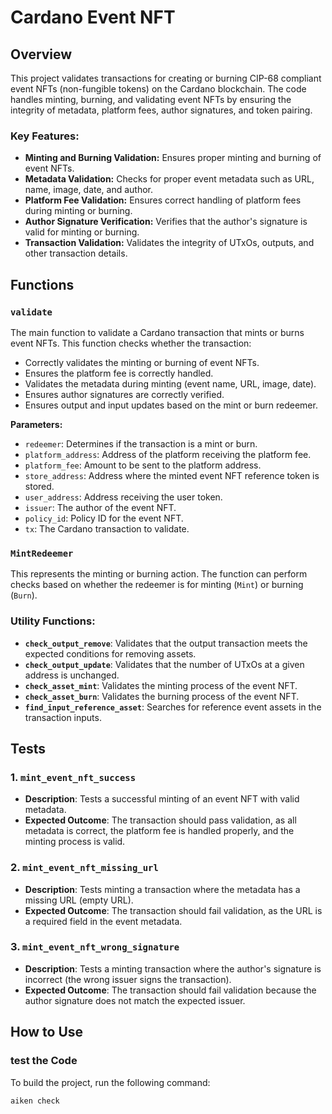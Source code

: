 # Cardano Event NFT

## Overview

This project validates transactions for creating or burning CIP-68 compliant event NFTs (non-fungible tokens) on the Cardano blockchain. The code handles minting, burning, and validating event NFTs by ensuring the integrity of metadata, platform fees, author signatures, and token pairing.

### Key Features:
- **Minting and Burning Validation:** Ensures proper minting and burning of event NFTs.
- **Metadata Validation:** Checks for proper event metadata such as URL, name, image, date, and author.
- **Platform Fee Validation:** Ensures correct handling of platform fees during minting or burning.
- **Author Signature Verification:** Verifies that the author's signature is valid for minting or burning.
- **Transaction Validation:** Validates the integrity of UTxOs, outputs, and other transaction details.

## Functions

### `validate`
The main function to validate a Cardano transaction that mints or burns event NFTs. This function checks whether the transaction:
- Correctly validates the minting or burning of event NFTs.
- Ensures the platform fee is correctly handled.
- Validates the metadata during minting (event name, URL, image, date).
- Ensures author signatures are correctly verified.
- Ensures output and input updates based on the mint or burn redeemer.

**Parameters:**
- `redeemer`: Determines if the transaction is a mint or burn.
- `platform_address`: Address of the platform receiving the platform fee.
- `platform_fee`: Amount to be sent to the platform address.
- `store_address`: Address where the minted event NFT reference token is stored.
- `user_address`: Address receiving the user token.
- `issuer`: The author of the event NFT.
- `policy_id`: Policy ID for the event NFT.
- `tx`: The Cardano transaction to validate.

### `MintRedeemer`
This represents the minting or burning action. The function can perform checks based on whether the redeemer is for minting (`Mint`) or burning (`Burn`).

### Utility Functions:
- **`check_output_remove`**: Validates that the output transaction meets the expected conditions for removing assets.
- **`check_output_update`**: Validates that the number of UTxOs at a given address is unchanged.
- **`check_asset_mint`**: Validates the minting process of the event NFT.
- **`check_asset_burn`**: Validates the burning process of the event NFT.
- **`find_input_reference_asset`**: Searches for reference event assets in the transaction inputs.

## Tests

### 1. **`mint_event_nft_success`**
- **Description**: Tests a successful minting of an event NFT with valid metadata.
- **Expected Outcome**: The transaction should pass validation, as all metadata is correct, the platform fee is handled properly, and the minting process is valid.

### 2. **`mint_event_nft_missing_url`**
- **Description**: Tests minting a transaction where the metadata has a missing URL (empty URL).
- **Expected Outcome**: The transaction should fail validation, as the URL is a required field in the event metadata.

### 3. **`mint_event_nft_wrong_signature`**
- **Description**: Tests a minting transaction where the author's signature is incorrect (the wrong issuer signs the transaction).
- **Expected Outcome**: The transaction should fail validation because the author signature does not match the expected issuer.

## How to Use

### test the Code
To build the project, run the following command:

```sh
aiken check
